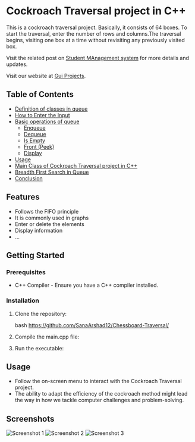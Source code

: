 # Cockroach Traversal project in C++

This is a cockroach traversal project. Basically, it consists of 64 boxes. To start the traversal, enter the number of rows and columns.The traversal begins, visiting one box at a time without revisiting any previously visited box.

Visit the related post on [Student MAnagement system](https://guiprojects.com/student-management-system-in-cpp-using-gui/) for more details and updates.


Visit our website at [Gui Projects](https://guiprojects.com/).


## Table of Contents

- [Definition of classes in queue](#Definition-of-classes-in-queue)
- [How to Enter the Input](#How-to-Enter-the-Input)
- [Basic operations of queue](#Basic-operations-of-queue)
  - [Enqueue](#Enqueue)
  - [Dequeue](#Dequeue)
  - [Is Empty](#Is-Empty)
  - [Front (Peek)](#Front(Peek))
  - [Display](#Display)
- [Usage](#usage)
- [Main Class of Cockroach Traversal project in C++](#Main-Class-of-Cockroach-Traversal-project-in-C++)
- [Breadth First Search in Queue](#Breadth-First-Search-in-Queue)
- [Conclusion](#Conclusion)

## Features

- Follows the FIFO principle
- It is commonly used in graphs
- Enter or delete the elements 
- Display information 
- ...

## Getting Started

### Prerequisites

- C++ Compiler - Ensure you have a C++ compiler installed.

### Installation

1. Clone the repository:

    bash
    https://github.com/SanaArshad12/Chessboard-Traversal/
    

2. Compile the main.cpp file:

   

3. Run the executable:

    
## Usage

- Follow the on-screen menu to interact with the Cockroach Traversal project.
- The ability to adapt the efficiency of the cockroach method might lead the way in how we tackle computer challenges and problem-solving.

## Screenshots

![Screenshot 1](https://guiprojects.com/wp-content/uploads/2024/01/WhatsApp-Image-2024-01-30-at-01.11.25_d4533b3b.jpg)
![Screenshot 2](https://guiprojects.com/wp-content/uploads/2024/01/WhatsApp-Image-2024-01-29-at-22.42.34_507c7d76.jpg)
![Screenshot 3](https://guiprojects.com/wp-content/uploads/2024/01/WhatsApp-Image-2024-01-29-at-22.36.54_42b42b2b.jpg)




